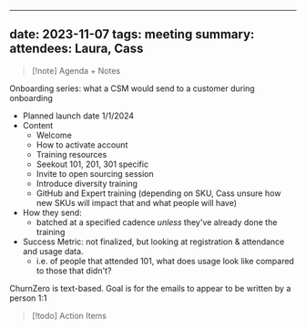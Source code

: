 
---
date: 2023-11-07
tags: meeting
summary: 
attendees: Laura, Cass
---

> [!note] Agenda + Notes
> 

Onboarding series: what a CSM would send to a customer during onboarding
- Planned launch date 1/1/2024
- Content
	- Welcome
	- How to activate account
	- Training resources
	- Seekout 101, 201, 301 specific
	- Invite to open sourcing session
	- Introduce diversity training
	- GitHub and Expert training (depending on SKU, Cass unsure how new SKUs will impact that and what people will have)
- How they send:
	- batched at a specified cadence *unless* they've already done the training
- Success Metric: not finalized, but looking at registration & attendance and usage data. 
	- i.e. of people that attended 101, what does usage look like compared to those that didn't?

ChurnZero is text-based. Goal is for the emails to appear to be written by a person 1:1




> [!todo] Action Items

